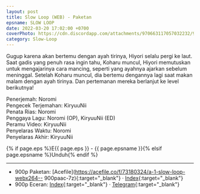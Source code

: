 ```yaml
---
layout: post
title: Slow Loop (WEB) - Paketan
epsname: SLOW LOOP
date: 2022-03-20 17:02:00 +0700
coverPhoto: https://cdn.discordapp.com/attachments/970663117057032232/980279960352731136/peakpx.jpg
category: Slow-Loop
---
```


Gugup karena akan bertemu dengan ayah tirinya, Hiyori selalu pergi ke laut. Saat gadis yang penuh rasa ingin tahu, Koharu muncul, Hiyori memutuskan untuk mengajarinya cara mancing, seperti yang ayahnya ajarkan sebelum meninggal. Setelah Koharu muncul, dia bertemu dengannya lagi saat makan malam dengan ayah tirinya. Dan pertemanan mereka berlanjut ke level berikutnya!

Penerjemah: Noromi<br>
Pengecek Terjemahan: KiryuuNii<br>
Penata Rias: Noromi<br>
Penggaya Lagu: Noromi (OP), KiryuuNii (ED)<br>
Peramu Video: KiryuuNii<br>
Penyelaras Waktu: Noromi<br>
Penyelaras Akhir: KiryuuNii<br>

{% if page.eps %}E{{ page.eps }} - {{ page.epsname }}{% elsif page.epsname %}Unduh{% endif %}

---
- 900p Paketan: [Acefile](https://acefile.co/f/73180324/a-1-slow-loop-webx264-- 900paac-7z){:target="_blank"} &middot; [Index](https://proyek.a-1ddl.workers.dev/1:/%5BA-1%5D%20Slow%20Loop%20%5BWEB%5D%5Bx264%20900p%5D%5BAAC%5D.7z){:target="_blank"}<br>
- 900p Eceran: [Index](https://proyek.a-1ddl.workers.dev/0:/Musim%20Dingin%202022/%5BWEB%5D/%5BA-1%5D%20Slow%20Loop%20%5BWEB%5D%5Bx264%20900p%5D%5BAAC%5D/){:target="_blank"} &middot; [Telegram](https://t.me/a1fansub/81){:target="_blank"}
